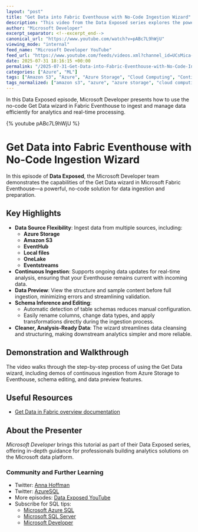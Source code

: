```yaml
---
layout: "post"
title: "Get Data into Fabric Eventhouse with No-Code Ingestion Wizard"
description: "This video from the Data Exposed series explores the powerful no-code Get Data wizard in Microsoft Fabric Eventhouse, designed to streamline and automate data ingestion for analytics. The session walks through ingesting data from Azure Storage, Amazon S3, EventHub, local files, OneLake, and Eventstreams. Key features include continuous ingestion for real-time analytics, schema inference and editing, and built-in data preview. Viewers learn how to ensure their data is structured and ready for downstream processing and analysis within the Microsoft ecosystem."
author: "Microsoft Developer"
excerpt_separator: <!--excerpt_end-->
canonical_url: "https://www.youtube.com/watch?v=pABc7L9hWjU"
viewing_mode: "internal"
feed_name: "Microsoft Developer YouTube"
feed_url: "https://www.youtube.com/feeds/videos.xml?channel_id=UCsMica-v34Irf9KVTh6xx-g"
date: 2025-07-31 18:16:15 +00:00
permalink: "/2025-07-31-Get-Data-into-Fabric-Eventhouse-with-No-Code-Ingestion-Wizard.html"
categories: ["Azure", "ML"]
tags: ["Amazon S3", "Azure", "Azure Storage", "Cloud Computing", "Continuous Ingestion", "Data Engineering", "Data Exposed", "Data Ingestion", "Data Management", "Data Preview", "Data Processing", "Data Transformation", "Dev", "Development", "EventHub", "Fabric Eventhouse", "Microsoft", "Microsoft Fabric", "ML", "No Code Wizard", "OneLake", "Real Time Analytics", "Schema Inference", "Tech", "Technology", "Videos"]
tags_normalized: ["amazon s3", "azure", "azure storage", "cloud computing", "continuous ingestion", "data engineering", "data exposed", "data ingestion", "data management", "data preview", "data processing", "data transformation", "dev", "development", "eventhub", "fabric eventhouse", "microsoft", "microsoft fabric", "ml", "no code wizard", "onelake", "real time analytics", "schema inference", "tech", "technology", "videos"]
---
```


In this Data Exposed episode, Microsoft Developer presents how to use the no-code Get Data wizard in Fabric Eventhouse to ingest and manage data efficiently for analytics and real-time processing.<!--excerpt_end-->

{% youtube pABc7L9hWjU %}

# Get Data into Fabric Eventhouse with No-Code Ingestion Wizard

In this episode of **Data Exposed**, the Microsoft Developer team demonstrates the capabilities of the Get Data wizard in Microsoft Fabric Eventhouse—a powerful, no-code solution for data ingestion and preparation.

## Key Highlights

- **Data Source Flexibility**: Ingest data from multiple sources, including:
  - **Azure Storage**
  - **Amazon S3**
  - **EventHub**
  - **Local files**
  - **OneLake**
  - **Eventstreams**
- **Continuous Ingestion**: Supports ongoing data updates for real-time analysis, ensuring that your Eventhouse remains current with incoming data.
- **Data Preview**: View the structure and sample content before full ingestion, minimizing errors and streamlining validation.
- **Schema Inference and Editing**:
  - Automatic detection of table schemas reduces manual configuration.
  - Easily rename columns, change data types, and apply transformations directly during the ingestion process.
- **Cleaner, Analysis-Ready Data**: The wizard streamlines data cleansing and structuring, making downstream analytics simpler and more reliable.

## Demonstration and Walkthrough

The video walks through the step-by-step process of using the Get Data wizard, including demos of continuous ingestion from Azure Storage to Eventhouse, schema editing, and data preview features.

## Useful Resources

- [Get Data in Fabric overview documentation](https://learn.microsoft.com/en-us/fabric/real-time-intelligence/get-data-overview)

## About the Presenter

*Microsoft Developer* brings this tutorial as part of their Data Exposed series, offering in-depth guidance for professionals building analytics solutions on the Microsoft data platform.

### Community and Further Learning

- Twitter: [Anna Hoffman](https://twitter.com/AnalyticAnna)
- Twitter: [AzureSQL](https://aka.ms/azuresqltw)
- More episodes: [Data Exposed YouTube](https://aka.ms/dataexposedyt)
- Subscribe for SQL tips:
  - [Microsoft Azure SQL](https://aka.ms/msazuresqlyt)
  - [Microsoft SQL Server](https://aka.ms/mssqlserveryt)
  - [Microsoft Developer](https://aka.ms/microsoftdeveloperyt)
